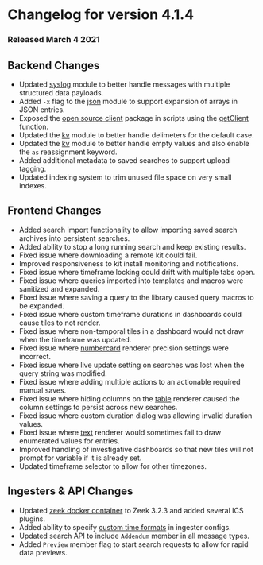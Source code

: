 # Changelog for version 4.1.4

### Released March 4 2021

## Backend Changes
* Updated [syslog](syslog_structured_data) module to better handle messages with multiple structured data payloads.
* Added `-x` flag to the [json](search_json_arrays) module to support expansion of arrays in JSON entries.
* Exposed the [open source client](https://pkg.go.dev/github.com/gravwell/gravwell/v3/client#Client) package in scripts using the [getClient](scripting_built-in_functions) function.
* Updated the [kv](/search/kv/kv) module to better handle delimeters for the default case.
* Updated the [kv](/search/kv/kv) module to better handle empty values and also enable the `as` reassignment keyword.
* Added additional metadata to saved searches to support upload tagging.
* Updated indexing system to trim unused file space on very small indexes.

## Frontend Changes
* Added search import functionality to allow importing saved search archives into persistent searches.
* Added ability to stop a long running search and keep existing results.
* Fixed issue where downloading a remote kit could fail.
* Improved responsiveness to kit install monitoring and notifications.
* Fixed issue where timeframe locking could drift with multiple tabs open.
* Fixed issue where queries imported into templates and macros were sanitized and expanded.
* Fixed issue where saving a query to the library caused query macros to be expanded.
* Fixed issue where custom timeframe durations in dashboards could cause tiles to not render.
* Fixed issue where non-temporal tiles in a dashboard would not draw when the timeframe was updated.
* Fixed issue where [numbercard](/search/gauge/gauge) renderer precision settings were incorrect.
* Fixed issue where live update setting on searches was lost when the query string was modified.
* Fixed issue where adding multiple actions to an actionable required manual saves.
* Fixed issue where hiding columns on the [table](/search/table/table) renderer caused the column settings to persist across new searches.
* Fixed issue where custom duration dialog was allowing invalid duration values.
* Fixed issue where [text](/search/text/text) renderer would sometimes fail to draw enumerated values for entries.
* Improved handling of investigative dashboards so that new tiles will not prompt for variable if it is already set.
* Updated timeframe selector to allow for other timezones.


## Ingesters & API Changes
* Updated [zeek docker container](https://hub.docker.com/r/gravwell/zeek) to Zeek 3.2.3 and added several ICS plugins.
* Added ability to specify [custom time formats](/ingesters/customtime/customtime) in ingester configs.
* Updated search API to include `Addendum` member in all message types.
* Added `Preview` member flag to start search requests to allow for rapid data previews.
